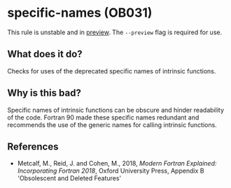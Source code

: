 # specific-names (OB031)
This rule is unstable and in [preview](../preview.md). The `--preview` flag is required for use.

## What does it do?
Checks for uses of the deprecated specific names of intrinsic functions.

## Why is this bad?
Specific names of intrinsic functions can be obscure and hinder readability of
the code. Fortran 90 made these specific names redundant and recommends the use
of the generic names for calling intrinsic functions.

## References
- Metcalf, M., Reid, J. and Cohen, M., 2018, _Modern Fortran Explained:
  Incorporating Fortran 2018_, Oxford University Press, Appendix B
  'Obsolescent and Deleted Features'